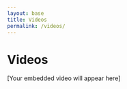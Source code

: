 ```yaml
---
layout: base
title: Videos
permalink: /videos/
---
```


<h1>Videos</h1>

<!-- Paste your video embed code below -->
<div class="video-embed">
  <!-- Example placeholder; replace with your actual embed code -->
  <p>[Your embedded video will appear here]</p>
</div>
